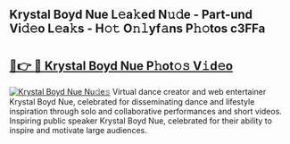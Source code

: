 ## Krystal Boyd Nue L𝚎a𝚔ed N𝚞𝚍e - Part-und Vi𝚍𝚎o L𝚎a𝚔s - H𝚘𝚝 O𝚗𝚕yf𝚊ns P𝚑𝚘tos c3FFa

# <h2><a href="http://kf5kt1.oniu.top/?m=Krystal+Boyd+Nue">🔗👉 🔴 Krystal Boyd Nue P𝚑ot𝚘𝚜 V𝚒d𝚎o</a></h2>

[![Krystal Boyd Nue Nu𝚍e𝚜](https://i.imgur.com/0qMVB7G.gif)](http://kf5kt1.oniu.top/?m=Krystal+Boyd+Nue)
Virtual dance creator and web entertainer Krystal Boyd Nue, celebrated for disseminating dance and lifestyle inspiration through solo and collaborative performances and short videos. Inspiring public speaker Krystal Boyd Nue, celebrated for their ability to inspire and motivate large audiences.  
